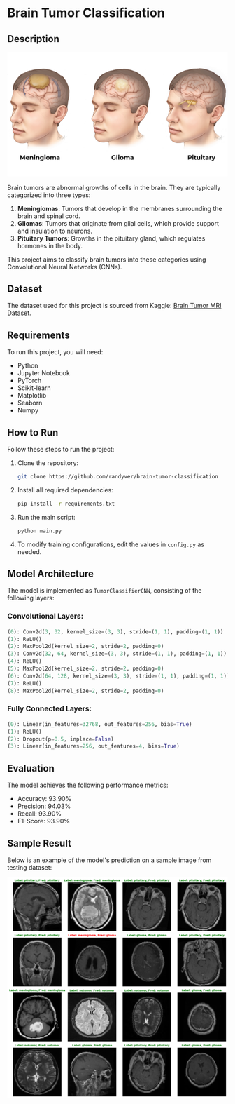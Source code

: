 # Brain Tumor Classification

## Description

<div align="center">
    <img src="assets/brain-tumor.png" alt="brain tumor">
</div>

Brain tumors are abnormal growths of cells in the brain. They are typically categorized into three types:

1. **Meningiomas**: Tumors that develop in the membranes surrounding the brain and spinal cord.
2. **Gliomas**: Tumors that originate from glial cells, which provide support and insulation to neurons.
3. **Pituitary Tumors**: Growths in the pituitary gland, which regulates hormones in the body.

This project aims to classify brain tumors into these categories using Convolutional Neural Networks (CNNs).

## Dataset
The dataset used for this project is sourced from Kaggle: [Brain Tumor MRI Dataset](https://www.kaggle.com/datasets/masoudnickparvar/brain-tumor-mri-dataset).

## Requirements
To run this project, you will need:

- Python
- Jupyter Notebook
- PyTorch
- Scikit-learn
- Matplotlib
- Seaborn
- Numpy

## How to Run
Follow these steps to run the project:

1. Clone the repository:
   ```bash
   git clone https://github.com/randyver/brain-tumor-classification
   ```
2. Install all required dependencies:
   ```bash
   pip install -r requirements.txt
   ```
3. Run the main script:
   ```bash
   python main.py
   ```
4. To modify training configurations, edit the values in `config.py` as needed.

## Model Architecture
The model is implemented as `TumorClassifierCNN`, consisting of the following layers:

### Convolutional Layers:
```python
(0): Conv2d(3, 32, kernel_size=(3, 3), stride=(1, 1), padding=(1, 1))
(1): ReLU()
(2): MaxPool2d(kernel_size=2, stride=2, padding=0)
(3): Conv2d(32, 64, kernel_size=(3, 3), stride=(1, 1), padding=(1, 1))
(4): ReLU()
(5): MaxPool2d(kernel_size=2, stride=2, padding=0)
(6): Conv2d(64, 128, kernel_size=(3, 3), stride=(1, 1), padding=(1, 1))
(7): ReLU()
(8): MaxPool2d(kernel_size=2, stride=2, padding=0)
```

### Fully Connected Layers:
```python
(0): Linear(in_features=32768, out_features=256, bias=True)
(1): ReLU()
(2): Dropout(p=0.5, inplace=False)
(3): Linear(in_features=256, out_features=4, bias=True)
```

## Evaluation
The model achieves the following performance metrics:

- Accuracy: 93.90%
- Precision: 94.03%
- Recall: 93.90%
- F1-Score: 93.90%

## Sample Result
Below is an example of the model's prediction on a sample image from testing dataset:

<div align="center">
    <img src="assets/test-result.png" alt="test result">
</div>
